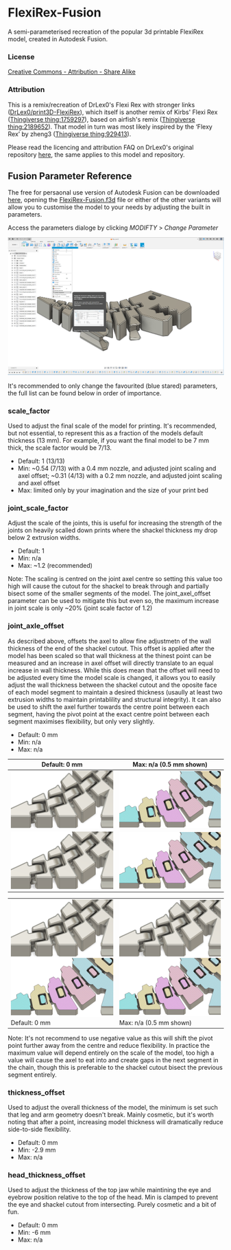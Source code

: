 # FlexiRex-Fusion

A semi-parameterised recreation of the popular 3d printable FlexiRex model, created in Autodesk Fusion.

### License

[Creative Commons - Attribution - Share Alike](https://creativecommons.org/licenses/by-sa/4.0/)

### Attribution

This is a remix/recreation of DrLex0's Flexi Rex with stronger links ([DrLex0/print3D-FlexiRex](https://github.com/DrLex0/print3D-FlexiRex)), which itself is another remix of Kirbs' Flexi Rex ([Thingiverse thing:1759297](https://www.thingiverse.com/thing:1759297)), based on airfish's remix ([Thingiverse thing:2189652](https://www.thingiverse.com/thing:2189652)). That model in turn was most likely inspired by the ‘Flexy Rex’ by zheng3 ([Thingiverse thing:929413](https://www.thingiverse.com/thing:929413)).

Please read the licencing and attribution FAQ on DrLex0's original repository [here](https://github.com/DrLex0/print3D-FlexiRex/blob/master/README.md), the same applies to this model and repository.

## Fusion Parameter Reference

The free for persaonal use version of Autodesk Fusion can be downloaded [here](https://www.autodesk.com/products/fusion-360/personal), opening the [FlexiRex-Fusion.f3d](FlexiRex-Fusion.f3d) file or either of the other variants will allow you to customise the model to your needs by adjusting the built in parameters.

Access the parameters dialoge by clicking _MODIFTY_ > _Change Parameter_

![Fusion's Change Parameter dialoge](/assets/images/parameters.png?raw=true)

It's recommended to only change the favourited (blue stared) parameters, the full list can be found below in order of importance.

### scale_factor

Used to adjust the final scale of the model for printing. It's recommended, but not essential, to represent this as a fraction of the models default thickness (13 mm). For example, if you want the final model to be 7 mm thick, the scale factor would be 7/13.

- Default: 1 (13/13)
- Min: ~0.54 (7/13) with a 0.4 mm nozzle, and adjusted joint scaling and axel offset; ~0.31 (4/13) with a 0.2 mm nozzle, and adjusted joint scaling and axel offset
- Max: limited only by your imagination and the size of your print bed

### joint_scale_factor

Adjust the scale of the joints, this is useful for increasing the strength of the joints on heavily scalled down prints where the shackel thickness my drop below 2 extrusion widths.

- Default: 1
- Min: n/a
- Max: ~1.2 (recommended)

Note: The scaling is centred on the joint axel centre so setting this value too high will cause the cutout for the shackel to break through and partially bisect some of the smaller segments of the model. The joint_axel_offset parameter can be used to mitigate this but even so, the maximum increase in joint scale is only ~20% (joint scale factor of 1.2)

### joint_axle_offset

As described above, offsets the axel to allow fine adjustmetn of the wall thickness of the end of the shackel cutout. This offset is applied after the model has been scaled so that wall thickness at the thinest point can be measured and an increase in axel offset will directly translate to an equal increase in wall thickness. While this does mean that the offset will need to be adjusted every time the model scale is changed, it allows you to easily adjust the wall thickness between the shackel cutout and the oposite face of each model segment to maintain a desired thickness (usaully at least two extrusion widths to maintain printablility and structural integrity). It can also be used to shift the axel further towards the centre point between each segment, having the pivot point at the exact centre point between each segment maximises flexibility, but only very slightly.

- Default: 0 mm
- Min: n/a
- Max: n/a

|                                                                 Default: 0 mm                                                                  |                                                                      Max: n/a (0.5 mm shown)                                                                      |
| :--------------------------------------------------------------------------------------------------------------------------------------------: | :---------------------------------------------------------------------------------------------------------------------------------------------------------------: |
|    ![Example of the thin walls between shackle segments without any axle offset applied](/assets/images/joint_axle_offset_0.0.png?raw=true)    |    ![Cutaway section veiw of the thin walls between shackle segments without any axle offset applied](/assets/images/joint_axle_offset_slice_0.0.png?raw=true)    |
| ![Example of the thin walls between shackle segments with an axle offset of 0.5 mm applied](/assets/images/joint_axle_offset_0.5.png?raw=true) | ![Cutaway section veiw of the thin walls between shackle segments with an axle offset of 0.5 mm applied](/assets/images/joint_axle_offset_slice_0.5.png?raw=true) |

<table>
<tr>
<td>
<a href="assets\images\joint_axle_offset_0.0.png?raw=true" style="display:inline-block; background:#fff;">
  <img src="assets\images\joint_axle_offset_0.0.png?raw=true" alt="Example of the thin walls between shackle segments without any axle offset applied">
</a>
<a href="assets\images\joint_axle_offset_slice_0.0.png?raw=true" style="display:inline-block; background:#fff;">
  <img src="assets\images\joint_axle_offset_slice_0.0.png?raw=true" alt="Cutaway section veiw of the thin walls between shackle segments without any axle offset applied">
</a>
</td>
<td>
<a href="assets\images\joint_axle_offset_0.5.png?raw=true" style="display:inline-block; background:#fff;">
  <img src="assets\images\joint_axle_offset_0.5.png?raw=true" alt="Example of the thin walls between shackle segments with an axle offset of 0.5 mm applied">
</a>
<a href="assets\images\joint_axle_offset_slice_0.5.png?raw=true" style="display:inline-block; background:#fff;">
  <img src="assets\images\joint_axle_offset_slice_0.5.png?raw=true" alt="Cutaway section veiw of the thin walls between shackle segments with an axle offset of 0.5 mm applied">
</a>
</td>
</tr>
<tr>
<td>
Default: 0 mm
</td>
<td>
Max: n/a (0.5 mm shown)
</td>
</tr>
</table>

Note: It's not recommend to use negative value as this will shift the pivot point further away from the centre and reduce flexibility. In practice the maximum value will depend entirely on the scale of the model, too high a value will cause the axel to eat into and create gaps in the next segment in the chain, though this is preferable to the shackel cutout bisect the previous segment entirely.

### thickness_offset

Used to adjust the overall thickness of the model, the minimum is set such that leg and arm geometry doesn't break. Mainly cosmetic, but it's worth noting that after a point, increasing model thickness will dramatically reduce side-to-side flexibility.

- Default: 0 mm
- Min: -2.9 mm
- Max: n/a

### head_thickness_offset

Used to adjust the thickness of the top jaw while maintining the eye and eyebrow position relative to the top of the head. Min is clamped to prevent the eye and shackel cutout from intersecting. Purely cosmetic and a bit of fun.

- Default: 0 mm
- Min: -6 mm
- Max: n/a
